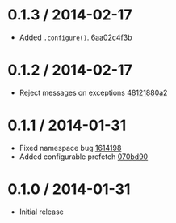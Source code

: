 
0.1.3 / 2014-02-17
==================

  - Added `.configure()`. [6aa02c4f3b](https://github.com/recurly/starsky/commit/6aa02c4f3ba136523945f57a1a579d5a0e2cc4f2)

0.1.2 / 2014-02-17
==================

  - Reject messages on exceptions [48121880a2](https://github.com/recurly/starsky/commit/48121880a236517cbcae1337f9767fd631a1d1e3)

0.1.1 / 2014-01-31
==================

  - Fixed namespace bug [1614198](https://github.com/recurly/starsky/commit/1614198634bef97d8b481d30f2c6d6f9e1c1028b)
  - Added configurable prefetch [070bd90](https://github.com/recurly/starsky/commit/070bd90a126646b6cb2273f27143d162f220bfb3)

0.1.0 / 2014-01-31
==================

  - Initial release
